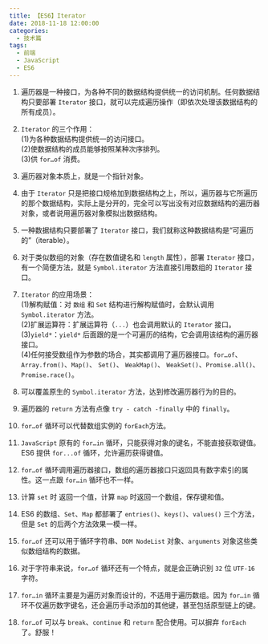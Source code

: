 ```yaml
---
title: 【ES6】Iterator
date: 2018-11-18 12:00:00
categories:
  - 技术篇
tags:
  - 前端
  - JavaScript
  - ES6
---
```


1. 遍历器是一种接口，为各种不同的数据结构提供统一的访问机制。任何数据结构只要部署 `Iterator` 接口，就可以完成遍历操作（即依次处理该数据结构的所有成员）。
2. `Iterator` 的三个作用：<br>
    (1)为各种数据结构提供统一的访问接口。<br>
    (2)使数据结构的成员能够按照某种次序排列。<br>
    (3)供 `for…of` 消费。<br>

3. 遍历器对象本质上，就是一个指针对象。
4. 由于 `Iterator` 只是把接口规格加到数据结构之上，所以，遍历器与它所遍历的那个数据结构，实际上是分开的，完全可以写出没有对应数据结构的遍历器对象，或者说用遍历器对象模拟出数据结构。
5. 一种数据结构只要部署了 `Iterator` 接口，我们就称这种数据结构是“可遍历的”（iterable）。
6. 对于类似数组的对象（存在数值键名和 `length` 属性），部署 `Iterator` 接口，有一个简便方法，就是 `Symbol.iterator` 方法直接引用数组的 `Iterator` 接口。

7. `Iterator` 的应用场景：<br>
    (1)解构赋值：对 `数组` 和 `Set` 结构进行解构赋值时，会默认调用 `Symbol.iterator` 方法。<br>
    (2)扩展运算符：扩展运算符（`...`）也会调用默认的 `Iterator` 接口。<br>
    (3)`yield*`：`yield*` 后面跟的是一个可遍历的结构，它会调用该结构的遍历器接口。<br>
    (4)任何接受数组作为参数的场合，其实都调用了遍历器接口。`for…of`、`Array.from()`、`Map()`、 `Set()`、 `WeakMap()`、 `WeakSet()`、`Promise.all()`、`Promise.race()`。<br>

8. 可以覆盖原生的 `Symbol.iterator` 方法，达到修改遍历器行为的目的。
9. 遍历器的 `return` 方法有点像 `try - catch -finally` 中的 `finally`。
10. `for…of` 循环可以代替数组实例的 `forEach`方法。
11. `JavaScript` 原有的 `for…in` 循环，只能获得对象的键名，不能直接获取键值。ES6 提供 `for...of` 循环，允许遍历获得键值。
12. `for…of` 循环调用遍历器接口，数组的遍历器接口只返回具有数字索引的属性。这一点跟 `for…in` 循环也不一样。
13. 计算 `set` 时 返回一个值，计算 `map` 时返回一个数组，保存键和值。
14. ES6 的数组、`Set`、`Map` 都部署了 `entries()`、`keys()`、`values()` 三个方法，但是 `Set` 的后两个方法效果一模一样。
15. `for…of` 还可以用于循环字符串、`DOM NodeList` 对象、`arguments` 对象这些类似数组结构的数据。
16. 对于字符串来说，`for…of` 循环还有一个特点，就是会正确识别 `32` 位 `UTF-16` 字符。
17. `for…in` 循环主要是为遍历对象而设计的，不适用于遍历数组。因为 `for…in` 循环不仅遍历数字键名，还会遍历手动添加的其他键，甚至包括原型链上的键。
18. `for…of` 可以与 `break`、`continue` 和 `return` 配合使用。可以摒弃 `forEach` 了。舒服！